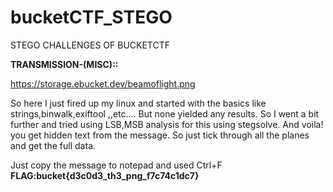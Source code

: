 # bucketCTF_STEGO
STEGO CHALLENGES OF BUCKETCTF


**TRANSMISSION-(MISC)::**

https://storage.ebucket.dev/beamoflight.png

So here I just fired up my linux and started with the basics like strings,binwalk,exiftool ,,etc....
But none yielded any results.
So I went a bit further and tried using LSB,MSB analysis for this using stegsolve.
And voila! you get hidden text from the message.
So just tick through all the planes and get the full data.

Just copy the message to notepad and used Ctrl+F 
**FLAG:bucket{d3c0d3_th3_png_f7c74c1dc7}**


